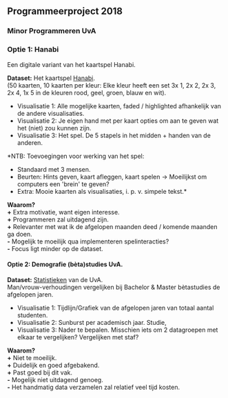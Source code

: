 ## Programmeerproject 2018
### Minor Programmeren UvA
  
  
### Optie 1: Hanabi
Een digitale variant van het kaartspel Hanabi. 

**Dataset:** Het kaartspel [Hanabi](https://en.wikipedia.org/wiki/Hanabi_(card_game)).  
(50 kaarten, 10 kaarten per kleur: Elke kleur heeft een set 3x 1, 2x 2, 2x 3, 2x 4, 1x 5 in de kleuren rood, geel, groen, blauw en wit).

* Visualisatie 1: Alle mogelijke kaarten, faded / highlighted afhankelijk van de andere visualisaties. 
* Visualisatie 2: Je eigen hand met per kaart opties om aan te geven wat het (niet) zou kunnen zijn.
* Visualisatie 3: Het spel. De 5 stapels in het midden + handen van de anderen. 

*NTB: Toevoegingen voor werking van het spel: 
* Standaard met 3 mensen. 
* Beurten: Hints geven, kaart afleggen, kaart spelen -> Moeilijkst om computers een 'brein' te geven?
* Extra: Mooie kaarten als visualisaties, i. p. v. simpele tekst.*

**Waarom?**  
**+**  Extra motivatie, want eigen interesse.  
**+**  Programmeren zal uitdagend zijn.  
**+**  Relevanter met wat ik de afgelopen maanden deed / komende maanden ga doen.  
**-**  Mogelijk te moeilijk qua implementeren spelinteracties?  
**-**  Focus ligt minder op de dataset.  
  
  
#### Optie 2: Demografie (bèta)studies UvA.
**Dataset:** [Statistieken](https://public.tableau.com/views/FeitenenCijfers/Students?:embed=y&:toolbar=no&:toolbar=no&:display_count=no&:display_count=no&:showVizHome=nohttps://public.tableausoftware.com/views/FeitenenCijfers "UvA") van de UvA.  
Man/vrouw-verhoudingen vergelijken bij Bachelor & Master bètastudies de afgelopen jaren.

* Visualisatie 1: Tijdlijn/Grafiek van de afgelopen jaren van totaal aantal studenten.
* Visualisatie 2: Sunburst per academisch jaar. Studie, 
* Visualisatie 3: Nader te bepalen. Misschien iets om 2 datagroepen met elkaar te vergelijken? Vergelijken met staf?

**Waarom?**  
**+**  Niet te moeilijk.  
**+**  Duidelijk en goed afgebakend.  
**+**  Past goed bij dit vak.  
**-**  Mogelijk niet uitdagend genoeg.  
**-**  Het handmatig data verzamelen zal relatief veel tijd kosten.
